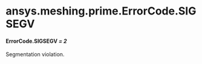 # ansys.meshing.prime.ErrorCode.SIGSEGV



#### ErrorCode.SIGSEGV *= 2*

Segmentation violation.

<!-- !! processed by numpydoc !! -->
